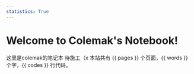 ```yaml
---
statistics: True
---
```

# Welcome to Colemak's Notebook!
这里是colemak的笔记本
待施工（x
本站共有 {{ pages }} 个页面，{{ words }} 个字，{{ codes }} 行代码。